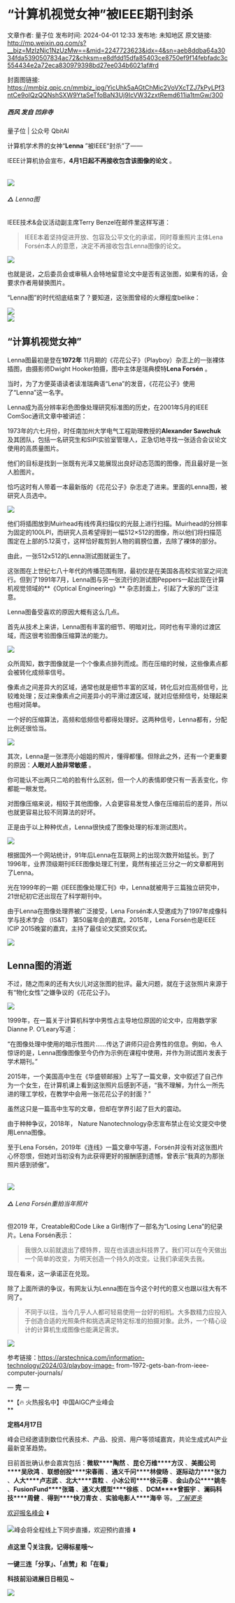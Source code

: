 # “计算机视觉女神”被IEEE期刊封杀

文章作者: 量子位
发布时间: 2024-04-01 12:33
发布地: 未知地区
原文链接: http://mp.weixin.qq.com/s?__biz=MzIzNjc1NzUzMw==&mid=2247723623&idx=4&sn=aeb8ddba64a3034fda5390507834ac72&chksm=e8dfdd15dfa85403ce8750ef9f14febfadc3c554434e2a72eca830979398bd27ee034b6021af#rd

封面图链接: https://mmbiz.qpic.cn/mmbiz_jpg/YicUhk5aAGtChMic2VoVXcTZJ7kPyLPf3ntCe9olQzQQNshSXW9YtaSeTfoBaN3Uj9IcVW32zxtRemd611ia1tmGw/300

##### 西风 发自 凹非寺  
量子位 | 公众号 QbitAI

计算机学术界的女神“**Lenna** ”被IEEE“封杀”了——

IEEE计算机协会宣布，**4月1日起不再接收包含该图像的论文** 。

######
**![](https://mmbiz.qpic.cn/mmbiz_png/YicUhk5aAGtChMic2VoVXcTZJ7kPyLPf3ns2gkia0WnsXPgNIpLL2iaTw5SS5E27w989wFarKV8kvMYbsZ5m8E4FSg/640?wx_fmt=png&from=appmsg)**

###### **△** Lenna图

IEEE技术&会议活动副主席Terry Benzel在邮件里这样写道：

> IEEE本着坚持促进开放、包容及公平文化的承诺，同时尊重照片主体Lena Forsén本人的意愿，决定不再接收包含Lenna图像的论文。

![](https://mmbiz.qpic.cn/mmbiz_png/YicUhk5aAGtChMic2VoVXcTZJ7kPyLPf3n2KnEABPS5pKBbBfl3OtqGHCodM4v3Aia9x7rlGN60HDRkcx4JOmTwHw/640?wx_fmt=png&from=appmsg)

也就是说，之后委员会或审稿人会特地留意论文中是否有这张图，如果有的话，会要求作者用替换图片。

“Lenna图”的时代彻底结束了？要知道，这张图曾经的火爆程度belike：

![](https://mmbiz.qpic.cn/mmbiz_png/YicUhk5aAGtChMic2VoVXcTZJ7kPyLPf3nniaH3C9c51Ik4tV5Zj20ykyfkTlCEvD6EqVZJSNtj2Yy4WCxEDEEfKA/640?wx_fmt=png&from=appmsg)  
![](https://mmbiz.qpic.cn/mmbiz_jpg/YicUhk5aAGtChMic2VoVXcTZJ7kPyLPf3nbpLy18STOtsYlIuvLRWElgYhp2ngwicdVL2NIW7APdib06hFjfKGjicicw/640?wx_fmt=jpeg&from=appmsg)

## “计算机视觉女神”

Lenna图最初是登在**1972年** 11月期的《花花公子》（Playboy）杂志上的一张裸体插图，由摄影师Dwight
Hooker拍摄，图中主体是瑞典模特**Lena Forsén** 。

当时，为了方便英语读者读准瑞典语“Lena”的发音，《花花公子》使用了“Lenna”这一名字。

Lenna成为高分辨率彩色图像处理研究标准图的历史，在2001年5月的IEEE ComSoc通讯文章中被讲述：

1973年的六七月份，时任南加州大学电气工程助理教授的**Alexander Sawchuk**
及其团队，包括一名研究生和SIPI实验室管理人，正急切地寻找一张适合会议论文使用的高质量图片。

他们的目标是找到一张既有光泽又能展现出良好动态范围的图像，而且最好是一张人脸图片。

恰巧这时有人带着一本最新版的《花花公子》杂志走了进来。里面的Lenna图，被研究人员选中。

![](https://mmbiz.qpic.cn/mmbiz_jpg/YicUhk5aAGtChMic2VoVXcTZJ7kPyLPf3nS58etehzicfTL0OTqWx47b4FFIjp7kB9gQSC4uNOQTxZCjDiax1jDhoA/640?wx_fmt=jpeg&from=appmsg)

他们将插图放到Muirhead有线传真扫描仪的光鼓上进行扫描。Muirhead的分辨率为固定的100LPI，而研究人员希望得到一幅512×512的图像，所以他们将扫描范围定在上部的5.12英寸，这样恰好裁剪到人物的肩膀位置，去除了裸体的部分。

由此，一张512x512的Lenna测试图就诞生了。

这张图在上世纪七八十年代的传播范围有限，最初仅是在美国各高校实验室之间流行。但到了1991年7月，Lenna图与另一张流行的测试图Peppers一起出现在计算机视觉领域的**《Optical
Engineering》** 杂志封面上，引起了大家的广泛注意。

Lenna图备受喜欢的原因大概有这么几点。

首先从技术上来讲，Lenna图有丰富的细节、明暗对比，同时也有平滑的过渡区域，而这很考验图像压缩算法的能力。

![](https://mmbiz.qpic.cn/mmbiz_png/YicUhk5aAGtChMic2VoVXcTZJ7kPyLPf3nefxEExxPu5FZRly8kWoNYt4HgCVqtAXuyVbX95yf4osFTicd67mDPFA/640?wx_fmt=png&from=appmsg)

众所周知，数字图像就是一个个像素点排列而成。而在压缩的时候，这些像素点都会被转化成频率信号。

像素点之间差异大的区域，通常也就是细节丰富的区域，转化后对应高频信号，比较难处理；反过来像素点之间差异小的平滑过渡区域，就对应低频信号，处理起来也相对简单。

一个好的压缩算法，高频和低频信号都得处理好。这两种信号，Lenna都有，分配比例还很恰当。

![](https://mmbiz.qpic.cn/mmbiz_png/YicUhk5aAGtChMic2VoVXcTZJ7kPyLPf3nJjMm06p0CJE2HAVJUCnRBqfkDor33w1tsOf5tfqEWR4fvT1lkXaQPQ/640?wx_fmt=png&from=appmsg)

其次，Lenna是一张漂亮小姐姐的照片，懂得都懂。但除此之外，还有一个更重要的原因：**人眼对人脸非常敏感** 。

你可能认不出两只二哈的脸有什么区别，但一个人的表情即使只有一丢丢变化，你都能一眼发觉。

对图像压缩来说，相较于其他图像，人会更容易发觉人像在压缩前后的差异，所以也就更容易比较不同算法的好坏。

正是由于以上种种优点，Lenna很快成了图像处理的标准测试图片。

![](https://mmbiz.qpic.cn/mmbiz_png/YicUhk5aAGtChMic2VoVXcTZJ7kPyLPf3nZQybhNlyhIlicv9bzJHcCVP45DLoM9LhwcxAnicmM9ugbicqBx4KIaXWA/640?wx_fmt=png&from=appmsg)

根据国外一个网站统计，91年后Lenna在互联网上的出现次数开始猛长。到了1996年，业界顶级期刊IEEE图像处理汇刊里，竟然有接近三分之一的文章都用到了Lenna。

光在1999年的一期《IEEE图像处理汇刊》中，Lenna就被用于三篇独立研究中，21世纪初它还出现在了科学期刊中。

由于Lenna在图像处理界被广泛接受，Lena Forsén本人受邀成为了1997年成像科学与技术学会 （IS&T）
第50届年会的嘉宾。2015年，Lena Forsén也是IEEE ICIP 2015晚宴的嘉宾，主持了最佳论文奖颁奖仪式。

![](https://mmbiz.qpic.cn/mmbiz_png/YicUhk5aAGtChMic2VoVXcTZJ7kPyLPf3nru79aLVTsiaXFgQibWLqKwgVgeev9ysQXskvsR4h30bJHPDvd9wCE24A/640?wx_fmt=png&from=appmsg)

## Lenna图的消逝

不过，随之而来的还有大伙儿对这张图的批评。最大问题，就在于这张照片来源于有“物化女性”之嫌争议的《花花公子》。

![](https://mmbiz.qpic.cn/mmbiz_png/YicUhk5aAGtChMic2VoVXcTZJ7kPyLPf3nLSbBzHq1K6RrVcEvzicA9PWTUOBJ5Y5zNGDMF7MPM9cFDeGYIhRicHAg/640?wx_fmt=png&from=appmsg)

1999年，在一篇关于计算机科学中男性占主导地位原因的论文中，应用数学家Dianne P. O’Leary写道：

“在图像处理中使用的暗示性图片……传达了讲师只迎合男性的信息。例如，令人惊讶的是，Lenna图像图像至今仍作为示例在课程中使用，并作为测试图片发表于学术期刊。”

2015年，一个美国高中生在《华盛顿邮报》上写了一篇文章，文中叙述了自己作为一个女生，在计算机课上看到这张照片后感到不适，“我不理解，为什么一所先进的理工学校，在教学中会用一张花花公子的封面？”

虽然这只是一篇高中生写的文章，但却在学界引起了巨大的震动。

由于种种争议，2018年， Nature Nanotechnology杂志宣布禁止在论文提交中使用Lenna图像。

至于Lena
Forsén，2019年《连线》一篇文章中写道，Forsén并没有对这张图片心怀怨恨，但她对当初没有为此获得更好的报酬感到遗憾，曾表示“我真的为那张照片感到骄傲”。

######
**![](https://mmbiz.qpic.cn/mmbiz_png/YicUhk5aAGtChMic2VoVXcTZJ7kPyLPf3n0ib8eA3tVUU4Wic9eku2OMZynCtF7NL2lxKYM5qfSCf8vsJuuzpicg29Q/640?wx_fmt=png&from=appmsg)**

###### **△** Lena Forsén重拍当年照片

但2019 年，Creatable和Code Like a Girl制作了一部名为“Losing Lena”的纪录片。Lena Forsén表示：

> 我很久以前就退出了模特界，现在也该退出科技界了。我们可以在今天做出一个简单的改变，为明天创造一个持久的改变。让我们承诺失去我。

现在看来，这一承诺正在兑现。

除了上面所讲的争议，有网友认为Lenna图在当今这个时代的意义也跟以往大有不同了。

>
> 不同于以往，当今几乎人人都可轻易使用一台好的相机。大多数精力应投入于创造合适的光照条件和挑选满足特定标准的拍摄对象。此外，一个精心设计的计算机生成图像也能满足需求。

![](https://mmbiz.qpic.cn/mmbiz_png/YicUhk5aAGtChMic2VoVXcTZJ7kPyLPf3nK8CUY8wvibiapPUicHb5qezcoIA6eVOicfZvGYKP9iczPia0ibMia1p0wibnDKw/640?wx_fmt=png&from=appmsg)

参考链接：https://arstechnica.com/information-technology/2024/03/playboy-image-
from-1972-gets-ban-from-ieee-computer-journals/

— **完** —

**【🔥 火热报名中】中国AIGC产业峰会  
**

**定档4月17日**

峰会已经邀请到数位代表技术、产品、投资、用户等领域嘉宾，共论生成式AI产业最新变革趋势。

目前首批确认参会嘉宾包括：**微软****陶然** 、**昆仑万维****方汉** 、**美图公司****吴欣鸿** 、**联想创投****宋春雨**
、**通义千问****林俊旸** 、**逐际动力****张力** 、**人大****卢志武** 、**北大****袁粒** 、**小冰公司****徐元春**
、**金山办公****姚冬** 、**FusionFund****张璐** 、**通义大模型****徐栋** 、**DCM****曾振宇**
、**澜码科技****周健** 、**得到****快刀青衣** 、**实验电影人****海辛** 等。[
_了解更多_](http://mp.weixin.qq.com/s?__biz=MzIzNjc1NzUzMw==&mid=2247722395&idx=1&sn=c478e1412a1e73310066307817e50b7b&chksm=e8dfd2e9dfa85bff0eb3efe9cd8f701e89086d49027d0e5c80f36f28f02468177b6b111533fb&scene=21#wechat_redirect)

[欢迎报名峰会]() ⬇️

[![](https://mmbiz.qpic.cn/mmbiz_png/YicUhk5aAGtChMic2VoVXcTZJ7kPyLPf3ncP0oCpoMqr74CxGnRSoIwUsRHJbcOeM2mQxhYsbbIF0WKqwZUEx2WA/640?wx_fmt=png&from=appmsg)]()峰会将全程线上下同步直播，欢迎预约直播
⬇️

  

**点这里 👇关注我，记得标星哦～**

**一键三连「分享」、「点赞」和「在看」**

**科技前沿进展日日相见 ~**

![](https://mmbiz.qpic.cn/mmbiz_svg/g9RQicMD01M0tYoRQT2cMQRmPS5ZDyrrfzeksiay90KaDzlGBH61icqHxmgFKfvfXtVuwTHV740CDLAaXU1LIfZyoJEpYKcRIiaE/640?wx_fmt=svg)

